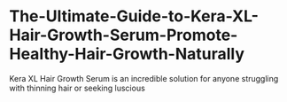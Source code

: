 # The-Ultimate-Guide-to-Kera-XL-Hair-Growth-Serum-Promote-Healthy-Hair-Growth-Naturally
Kera XL Hair Growth Serum is an incredible solution for anyone struggling with thinning hair or seeking luscious
